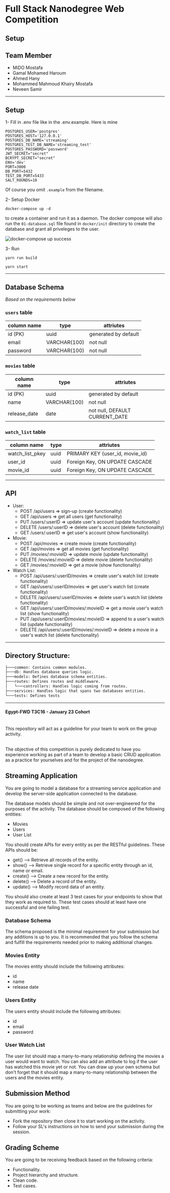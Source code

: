 # Full Stack Nanodegree Web Competition

## Setup

## Team Member

- MiDO Mostafa
- Gamal Mohamed Haroum
- Ahmed Hany
- Mohammed Mahmoud Khairy Mostafa
- Neveen Samir

---

## Setup

1- Fill in .env file like in the .env.example. Here is mine

```
POSTGRES_USER='postgres'
POSTGRES_HOST='127.0.0.1'
POSTGRES_DB_NAME='streaming'
POSTGRES_TEST_DB_NAME='streaming_test'
POSTGRES_PASSWORD='password'
JWT_SECRET="secret"
BCRYPT_SECRET="secret"
ENV='dev'
PORT=3000
DB_PORT=5432
TEST_DB_PORT=5433
SALT_ROUNDS=10
```

Of course you omit `.example` from the filename.

2- Setup Docker

```
docker-compose up -d
```

to create a container and run it as a daemon. The docker compose will also run the `01-database.sql` file found in `docker/init` directory to create the database and grant all priveleges to the user.

![docker-compose up success](./docs/screenshots/docker-success.PNG)

3- Run

```
yarn run build
```

```
yarn start
```

---

## Database Schema

_Based on the requirements below_

### `users` table

| column name | type         | attriutes            |
| ----------- | ------------ | -------------------- |
| id (PK)     | uuid         | generated by default |
| email       | VARCHAR(100) | not null             |
| password    | VARCHAR(100) | not null             |

### `movies` table

| column name  | type         | attriutes                      |
| ------------ | ------------ | ------------------------------ |
| id (PK)      | uuid         | generated by default           |
| name         | VARCHAR(100) | not null                       |
| release_date | date         | not null, DEFAULT CURRENT_DATE |

### `watch_list` table

| column name     | type | attriutes                       |
| --------------- | ---- | ------------------------------- |
| watch_list_pkey | uuid | PRIMARY KEY (user_id, movie_id) |
| user_id         | uuid | Foreign Key, ON UPDATE CASCADE  |
| movie_id        | uuid | Foreign Key, ON UPDATE CASCADE  |

---

## API

- User:
  - POST /api/users => sign-up (create functionality)
  - GET /api/users => get all users (get functionality)
  - PUT /users/:userID => update user's account (update functionality)
  - DELETE /users/:userID => delete user's account (delete functionality)
  - GET /users/:userID => get user's account (show functionality)
- Movie:
  - POST /api/movies => create movie (create functionality)
  - GET /api/movies => get all movies (get functionality)
  - PUT /movies/:movieID => update movie (update functionality)
  - DELETE /movies/:movieID => delete movie (delete functionality)
  - GET /movies/:movieID => get a movie (show functionality)
- Watch List:
  - POST /api/users/:userID/movies => create user's watch list (create functionality)
  - GET /api/users/:userID/movies => get user's watch list (create functionality)
  - DELETE /api/users/:userID/movies => delete user's watch list (delete functionality)
  - GET /api/users/:userID/movies/:movieID => get a movie user's watch list (show functionality)
  - PUT /api/users/:userID/movies/:movieID => append to a user's watch list (update functionality)
  - DELETE /api/users/:userID/movies/:movieID => delete a movie in a user's watch list (delete functionality)

---

## Directory Structure:

```bash
├───common: Contains common modules.
├───db: Handles database queries logic.
├───models: Defines database schema entities.
├───routes: Defines routes and middleware.
│   └───controllers: Handles logic coming from routes.
├───services: Handles logic that spans two databases entities.
└───tests: Defines tests
```

---

#### Egypt-FWD T3C16 - January 23 Cohort

<br>
This repository will act as a guideline for your team to work on the group activity.
<br>
<br>

The objective of this competition is purely dedicated to have you experience working as part of a team to develop a basic CRUD application as a practice for yourselves and for the project of the nanodegree.

## Streaming Application

You are going to model a database for a streaming service application and develop the server-side application connected to the database.

The database models should be simple and not over-engineered for the purposes of the activity. The database should be composed of the following entities:

- Movies
- Users
- User List

You should create APIs for every entity as per the RESTful guidelines. These APIs should be:

- get() --> Retrieve all records of the entity.
- show() --> Retrieve single record for a specific entity through an id, name or email.
- create() --> Create a new record for the entity.
- delete() --> Delete a record of the entity.
- update() --> Modify record data of an entity.

You should also create at least 3 test cases for your endpoints to show that they work as required to. These test cases should at least have one successful and one failing test.

### Database Schema

The schema proposed is the minimal requirement for your submission but any additions is up to you. It is recommended that you follow the schema and fulfill the requirements needed prior to making additional changes.

### Movies Entity

The movies entity should include the following attributes:

- id
- name
- release date

### Users Entity

The users entity should include the following attributes:

- id
- email
- password

### User Watch List

The user list should map a many-to-many relationship defining the movies a user would want to watch. You can also add an attribute to log if the user has watched this movie yet or not. You can draw up your own schema but don't forget that it should map a many-to-many relationship between the users and the movies entity.

## Submission Method

You are going to be working as teams and below are the guidelines for submitting your work:

- Fork the repository then clone it to start working on the activity.
- Follow your SL's instructions on how to send your submission during the session.

## Grading Scheme

You are going to be receiving feedback based on the following criteria:

- Functionality.
- Project hierarchy and structure.
- Clean code.
- Test cases.
